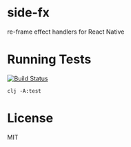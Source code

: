 # side-fx

re-frame effect handlers for React Native

# Running Tests

[![Build Status](https://travis-ci.org/cljsrn/side-fx.svg?branch=master)](https://travis-ci.org/cljsrn/side-fx)

```
clj -A:test
```

# License

MIT
